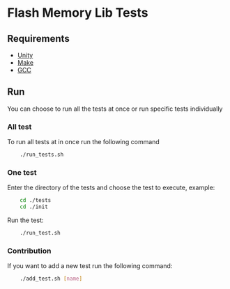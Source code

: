 # Flash Memory Lib Tests

## Requirements

- [Unity](https://github.com/ThrowTheSwitch/Unity)
- [Make](https://www.gnu.org/software/make/)
- [GCC](https://gcc.gnu.org/)

## Run
 
 You can choose to run all the tests at once or run specific tests 
 individually

### All test
To run all tests at in once run the following command
```bash
    ./run_tests.sh
```

### One test
Enter the directory of the tests and choose the test to execute, example:

```sh
    cd ./tests
    cd ./init
```

Run the test:
```sh
    ./run_test.sh
```

### Contribution
If you want to add a new test run the following command:
```sh
    ./add_test.sh [name]
